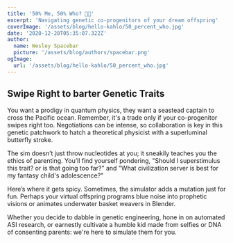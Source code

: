 ```yaml
---
title: '50% Me, 50% Who? 🧬✨'
excerpt: 'Navigating genetic co-progenitors of your dream offspring'
coverImage: '/assets/blog/hello-kahlo/50_percent_who.jpg'
date: '2020-12-20T05:35:07.322Z'
author:
  name: Wesley Spacebar
  picture: '/assets/blog/authors/spacebar.png'
ogImage:
  url: '/assets/blog/hello-kahlo/50_percent_who.jpg'
---
```

## Swipe Right to barter Genetic Traits
You want a prodigy in quantum physics, they want a seastead captain to cross the Pacific ocean. 
Remember, it's a trade only if your co-progenitor swipes right too.
Negotiations can be intense, so collaboration is key in this genetic patchwork to hatch a theoretical physicist with a superluminal butterfly stroke.

The sim doesn’t just throw nucleotides at you; it sneakily teaches you the ethics of parenting. You’ll find yourself pondering, "Should I superstimulus this trait? or is that going too far?" and
"What civilization server is best for my fantasy child's adolescence?"

Here’s where it gets spicy. Sometimes, the simulator adds a mutation just for fun. Perhaps your virtual offspring programs blue noise into prophetic visions or animates underwater basket weavers in Blender.

Whether you decide to dabble in genetic engineering, hone in on automated ASI research, or earnestly cultivate a humble kid made from selfies or DNA of consenting parents: we're here to simulate them for you.